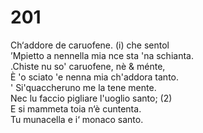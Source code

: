 # 201
  
Ch‘addore de caruofene. (i) che sentol  
’Mpietto a nennella mia nce sta 'na schianta.  
.Chiste nu so' caruofene, nè & ménte,  
È 'o sciato 'e nenna mia ch'addora tanto.  
' Si'quaccheruno me la tene mente.  
Nec lu faccio pigliare l'uoglio santo; (2)  
E si mammeta toia n‘è cuntenta.  
Tu munacella e i‘ monaco santo.  


